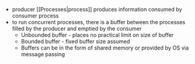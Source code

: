 - producer [[Processes|process]] produces information consumed by consumer process
- to run concurrent processes, there is a buffer between the processes filled by the producer and emptied by the consumer
	- Unbounded buffer - places no practical limit on size of buffer
	- Bounded buffer - fixed buffer size assumed
	- Buffers can be in the form of shared memory or provided by OS via message passing